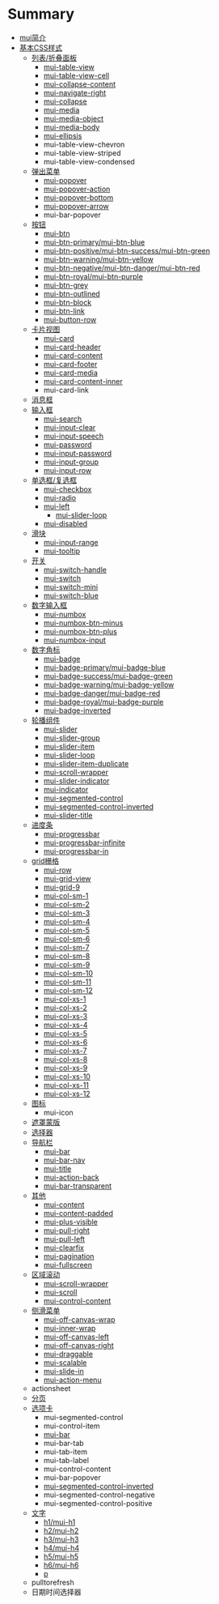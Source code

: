 # Summary

* [mui简介](README.md)
* [基本CSS样式](chapter1.md)
    * [列表\/折叠面板](list.md)
        * [mui-table-view](mui-table-view.md)
        * [mui-table-view-cell](mui-table-view-cell.md)
        * [mui-collapse-content](mui-collapse-content.md)
        * [mui-navigate-right](mui-navigate-right.md)
        * [mui-collapse](mui-collapse.md)
        * [mui-media](mui-media.md)
        * [mui-media-object](mui-media-object.md)
        * [mui-media-body](mui-media-body.md)
        * [mui-ellipsis](mui-ellipsis.md)
        * mui-table-view-chevron
        * mui-table-view-striped
        * mui-table-view-condensed
    * [弹出菜单](popover.md)
        * [mui-popover](mui-popover.md)
        * [mui-popover-action](mui-popover-action.md)
        * [mui-popover-bottom](mui-popover-bottom.md)
        * [mui-popover-arrow](mui-popover-arrow.md)
        * mui-bar-popover
    * [按钮](mui-btn.md)
        * [mui-btn](.mui-btn.md)
        * [mui-btn-primary\/mui-btn-blue](mui-btn-primary.md)
        * [mui-btn-positive\/mui-btn-success\/mui-btn-green](mui-btn-positivemui-btn-successmui-btn-green.md)
        * [mui-btn-warning\/mui-btn-yellow](mui-btn-warningmui-btn-yellow.md)
        * [mui-btn-negative\/mui-btn-danger\/mui-btn-red](mui-btn-negativemui-btn-dangermui-btn-red.md)
        * [mui-btn-royal\/mui-btn-purple](mui-btn-royalmui-btn-purple.md)
        * [mui-btn-grey](mui-btn-grey.md)
        * [mui-btn-outlined](mui-btn-outlined.md)
        * [mui-btn-block](mui-btn-block.md)
        * [mui-btn-link](mui-btn-link.md)
        * [mui-button-row](mui-button-row.md)
    * [卡片视图](cardview.md)
        * [mui-card](mui-card.md)
        * [mui-card-header](mui-card-header.md)
        * [mui-card-content](mui-card-content.md)
        * [mui-card-footer](mui-card-footer.md)
        * [mui-card-media](mui-card-media.md)
        * [mui-card-content-inner](mui-card-content-inner.md)
        * mui-card-link
    * [消息框](消息框.md)
    * [输入框](shu_ru_kuang.md)
        * [mui-search](mui-search.md)
        * [mui-input-clear](mui-input-clear.md)
        * [mui-input-speech](mui-input-speech.md)
        * [mui-password](mui-password.md)
        * [mui-input-password](mui-input-password.md)
        * [mui-input-group](mui-input-group.md)
        * [mui-input-row](mui-input-row.md)
    * [单选框\/复选框](checkbox.md)
        * [mui-checkbox](mui-checkbox.md)
        * [mui-radio](mui-radio.md)
        * [mui-left](mui-left.md)
            * [mui-slider-loop](mui-slider-loop.md)
        * [mui-disabled](mui-disabled.md)
    * [滑块](range.md)
        * [mui-input-range](mui-input-range.md)
        * [mui-tooltip](mui-tooltip.md)
    * [开关](switch.md)
        * [mui-switch-handle](mui-switch-handle.md)
        * [mui-switch](mui-switch.md)
        * [mui-switch-mini](mui-switch-mini.md)
        * [mui-switch-blue](mui-switch-blue.md)
    * [数字输入框](number-box.md)
        * [mui-numbox](mui-numbox.md)
        * [mui-numbox-btn-minus](mui-numbox-btn-minus.md)
        * [mui-numbox-btn-plus](mui-numbox-btn-plus.md)
        * [mui-numbox-input](mui-numbox-input.md)
    * [数字角标](badge.md)
        * [mui-badge](mui-badge.md)
        * [mui-badge-primary\/mui-badge-blue](mui-badge-primary.md)
        * [mui-badge-success\/mui-badge-green](mui-badge-successmui-badge-green.md)
        * [mui-badge-warning\/mui-badge-yellow](mui-badge-warningmui-badge-yellow.md)
        * [mui-badge-danger\/mui-badge-red](mui-badge-dangermui-badge-red.md)
        * [mui-badge-royal\/mui-badge-purple](mui-badge-royalmui-badge-purple.md)
        * [mui-badge-inverted](mui-badge-inverted.md)
    * [轮播组件](mui-slider.md)
        * [mui-slider](mui-slider2.md)
        * [mui-slider-group](mui-slider-group.md)
        * [mui-slider-item](mui-slider-item.md)
        * [mui-slider-loop](mui-slider-loop.md)
        * [mui-slider-item-duplicate](mui-slider-item-duplicate.md)
        * [mui-scroll-wrapper](mui-scroll-wrapper.md)
        * [mui-slider-indicator](mui-slider-indicator.md)
        * [mui-indicator](mui-indicator.md)
        * [mui-segmented-control](mui-segmented-control.md)
        * [mui-segmented-control-inverted](mui-segmented-control-inverted.md)
        * [mui-slider-title](mui-slider-title.md)
    * [进度条](progressbar.md)
        * [mui-progressbar](mui-progressbar.md)
        * [mui-progressbar-infinite](mui-progressbar-infinite.md)
        * [mui-progressbar-in](mui-progressbar-in.md)
    * [grid栅格](grid9.md)
        * [mui-row](mui-row.md)
        * [mui-grid-view](mui-grid-view.md)
        * [mui-grid-9](mui-grid-9.md)
        * [mui-col-sm-1](mui-col-sm-1.md)
        * [mui-col-sm-2](mui-col-sm-2.md)
        * [mui-col-sm-3](mui-col-sm-3.md)
        * [mui-col-sm-4](mui-col-sm-4.md)
        * [mui-col-sm-5](mui-col-sm-5.md)
        * [mui-col-sm-6](mui-col-sm-6.md)
        * [mui-col-sm-7](mui-col-sm-7.md)
        * [mui-col-sm-8](mui-col-sm-8.md)
        * [mui-col-sm-9](mui-col-sm-9.md)
        * [mui-col-sm-10](mui-col-sm-10.md)
        * [mui-col-sm-11](mui-col-sm-11.md)
        * [mui-col-sm-12](mui-col-sm-12.md)
        * [mui-col-xs-1](mui-col-xs-1.md)
        * [mui-col-xs-2](mui-col-xs-2.md)
        * [mui-col-xs-3](mui-col-xs-3.md)
        * [mui-col-xs-4](mui-col-xs-4.md)
        * [mui-col-xs-5](mui-col-xs-5.md)
        * [mui-col-xs-6](mui-col-xs-6.md)
        * [mui-col-xs-7](mui-col-xs-7.md)
        * [mui-col-xs-8](mui-col-xs-8.md)
        * [mui-col-xs-9](mui-col-xs-9.md)
        * [mui-col-xs-10](mui-col-xs-10.md)
        * [mui-col-xs-11](mui-col-xs-11.md)
        * [mui-col-xs-12](mui-col-xs-12.md)
    * [图标](图标.md)
        * mui-icon
    * [遮罩蒙版](mask.md)
    * [选择器](选择器.md)
    * [导航栏](nav.md)
        * [mui-bar](mui-bar.md)
        * [mui-bar-nav](mui-bar-nav.md)
        * [mui-title](mui-title.md)
        * [mui-action-back](mui-action-back.md)
        * [mui-bar-transparent](mui-bar-transparent.md)
    * [其他](other.md)
        * [mui-content](mui-content.md)
        * [mui-content-padded](mui-content-padded.md)
        * [mui-plus-visible](mui-plus-visible.md)
        * [mui-pull-right](mui-pull-right.md)
        * [mui-pull-left](mui-pull-left.md)
        * [mui-clearfix](mui-clearfix.md)
        * [mui-pagination](mui-pagination.md)
        * [mui-fullscreen](mui-fullscreen.md)
    * [区域滚动](scroll.md)
        * [mui-scroll-wrapper](mui-scroll-wrapper.md)
        * [mui-scroll](mui-scroll.md)
        * [mui-control-content](mui-control-content.md)
    * [侧滑菜单](offcanvas.md)
        * [mui-off-canvas-wrap](mui-off-canvas-wrap.md)
        * [mui-inner-wrap](mui-inner-wrap.md)
        * [mui-off-canvas-left](mui-off-canvas-left.md)
        * [mui-off-canvas-right](mui-off-canvas-right.md)
        * [mui-draggable](mui-draggable.md)
        * [mui-scalable](mui-scalable.md)
        * [mui-slide-in](mui-slide-in.md)
        * [mui-action-menu](mui-action-menu.md)
    * actionsheet
    * [分页](分页.md)
    * [选项卡](tabbar.md)
        * mui-segmented-control
        * mui-control-item
        * [mui-bar](mui-bar.md)
        * mui-bar-tab
        * mui-tab-item
        * mui-tab-label
        * mui-control-content
        * mui-bar-popover
        * [mui-segmented-control-inverted](mui-segmented-control-inverted.md)
        * mui-segmented-control-negative
        * mui-segmented-control-positive
    * [文字](word.md)
        * [h1\/mui-h1](h1mui-h1.md)
        * [h2\/mui-h2](h2mui-h2.md)
        * [h3\/mui-h3](h3mui-h3.md)
        * [h4\/mui-h4](h4mui-h4.md)
        * [h5\/mui-h5](h5mui-h5.md)
        * [h6\/mui-h6](h6mui-h6.md)
        * [p](p.md)
    * pulltorefresh
    * 日期时间选择器

